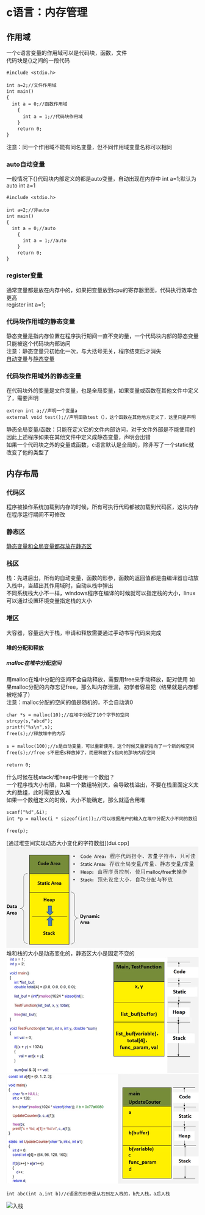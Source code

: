 # c语言：内存管理

## 作用域
一个c语言变量的作用域可以是代码块，函数，文件  
代码块是{}之间的一段代码  
```
#include <stdio.h>

int a=2;//文件作用域
int main()
{
  int a = 0;//函数作用域
    {
      int a = 1;//代码块作用域
    }
    return 0;
}
```
注意：同一个作用域不能有同名变量，但不同作用域变量名称可以相同  

### auto自动变量
一般情况下{}代码块内部定义的都是auto变量，自动出现在内存中
int a=1;默认为auto int a=1  
```
#include <stdio.h>

int a=2;//非auto
int main()
{
  int a = 0;//auto
    {
      int a = 1;//auto
    }
    return 0;
}
```  

### register变量
通常变量都是放在内存中的，如果把变量放到cpu的寄存器里面，代码执行效率会更高  
register int a=1;  

### 代码块作用域的静态变量
静态变量是指内存位置在程序执行期间一直不变的量，一个代码块内部的静态变量只能被这个代码块内部访问  
注意：静态变量只初始化一次，与大括号无关，程序结束后才消失   
[自动变量](auto_static.cpp)与[静态变量](auto_static2.cpp)  

### 代码块作用域外的静态变量
在代码块外的变量是文件变量，也是全局变量，如果变量或函数在其他文件中定义了，需要声明  
```
extren int a;//声明一个变量a
external void test();//声明函数test（），这个函数在其他地方定义了，这里只是声明
```
静态全局变量/函数：只能在定义它的文件内部访问，对于文件外部是不能使用的  
因此上述程序如果在其他文件中定义成静态变量，声明会出错    
如果一个代码块之外的变量或函数，c语言默认是全局的，除非写了一个static就改变了他的类型了  

## 内存布局

### 代码区
程序被操作系统加载到内存的时候，所有可执行代码都被加载到代码区，这块内存在程序运行期间不可修改  

### 静态区
[静态变量和全局变量都存放在静态区](jingtaiqu.cpp)  

### 栈区  
栈：先进后出，所有的自动变量，函数的形参，函数的返回值都是由编译器自动放入栈中，当超出其作用域时，自动从栈中弹出   
不同系统栈大小不一样，windows程序在编译的时候就可以指定栈的大小，linux可以通过设置环境变量指定栈的大小  

### 堆区  
大容器，容量远大于栈，申请和释放需要通过手动书写代码来完成  

#### 堆的分配和释放  
##### malloc在堆中分配空间
用malloc在堆中分配的空间不会自动释放，需要用free来手动释放，配对使用
如果malloc分配的内存忘记free，那么叫内存泄漏，初学者容易犯（结果就是内存都被吃掉了）  
注意：malloc分配的空间的值是随机的，不会自动清0    
```
char *s = malloc(10);//在堆中分配了10个字节的空间
strcpy(s,"abcd");
printf("%s\n",s);
free(s);//释放堆中的内存

s = malloc(100);//s是自动变量，可以重新使用，这个时候又重新指向了一个新的堆空间
free(s);//free s不是把s释放掉了，而是释放了s指向的那块内存空间

return 0;
```
什么时候在栈stack/堆heap中使用一个数组？  
一个程序栈大小有限，如果一个数组特别大，会导致栈溢出，不要在栈里面定义太大的数组，此时需要放入堆  
如果一个数组定义的时候，大小不能确定，那么就适合用堆  
```
scanf("%d",&i);
int *p = malloc(i * sizeof(int));//可以根据用户的输入在堆中分配大小不同的数组

free(p);
```

[通过堆空间实现动态大小变化的字符数组](dui.cpp]    
![代码区静态区堆栈](https://github.com/cccccate/purin-purin_3/blob/master/1.png)  
堆和栈的大小是动态变化的，静态区大小是固定不变的   
![例子一](https://github.com/cccccate/purin-purin_3/blob/master/2.png)  
![例子二](https://github.com/cccccate/purin-purin_3/blob/master/3.png)  
```
int abc(int a,int b)//c语言的形参是从右到左入栈的，b先入栈，a后入栈
```
![入栈]()


